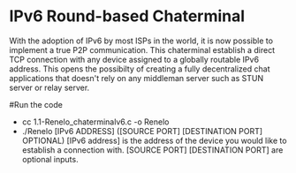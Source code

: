 # IPv6 Round-based Chaterminal

With the adoption of IPv6 by most ISPs in the world, it is now possible to implement a true P2P communication. This chaterminal establish a direct TCP connection with any device assigned to a globally routable IPv6 address. This opens the possibilty of creating a fully decentralized chat applications that doesn't rely on any middleman server such as STUN server or relay server.

#Run the code
- cc 1.1-Renelo_chaterminalv6.c -o Renelo
- ./Renelo [IPv6 ADDRESS] ([SOURCE PORT] [DESTINATION PORT] OPTIONAL)
  [IPv6 address] is the address of the device you would like to establish a connection with.
  [SOURCE PORT] [DESTINATION PORT] are optional inputs.

  
